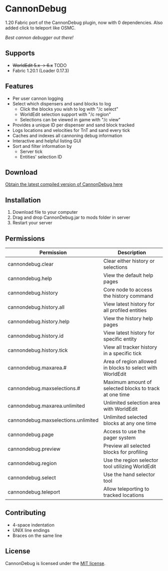 # CannonDebug

1.20 Fabric port of the CannonDebug plugin, now with 0 dependencies.
Also added click to teleport like OSMC.

*Best cannon debugger out there!*

## Supports

* ~~WorldEdit 5.x -> 6.x~~ TODO
* Fabric 1.20.1 (Loader 0.17.3)

## Features

* Per user cannon logging
* Select which dispensers and sand blocks to log
  * Click the blocks you wish to log with "/c select"
  * WorldEdit selection support with "/c region"
  * Selections can be viewed in game with "/c view"
* Provides a unique ID per dispenser and sand block tracked
* Logs locations and velocities for TnT and sand every tick
* Caches and indexes all cannoning debug information
* Interactive and helpful listing GUI
* Sort and filter information by
  * Server tick
  * Entities' selection ID

## Download

[Obtain the latest compiled version of CannonDebug here](https://github.com/UltimateGG/CannonDebug-Fabric/raw/master/target/CannonDebug.jar)

## Installation

1. Download file to your computer
2. Drag and drop CannonDebug.jar to mods folder in server
3. Restart your server

## Permissions

| **Permission**                      | **Description**                                           |
|-------------------------------------|-----------------------------------------------------------|
| cannondebug.clear                   | Clear either history or selections                        |
| cannondebug.help                    | View the default help pages                               |
| cannondebug.history                 | Core node to access the history command                   |
| cannondebug.history.all             | View latest history for all profiled entities             |
| cannondebug.history.help            | View the history help pages                               |
| cannondebug.history.id              | View latest history for specific entity                   |
| cannondebug.history.tick            | View all tracker history in a specific tick               |
| cannondebug.maxarea.#               | Area of region allowed in blocks to select with WorldEdit |
| cannondebug.maxselections.#         | Maximum amount of selected blocks to track at one time    |
| cannondebug.maxarea.unlimited       | Unlimited selection area with WorldEdit                   |
| cannondebug.maxselections.unlimited | Unlimited selected blocks at any one time                 |
| cannondebug.page                    | Access to use the pager system                            |
| cannondebug.preview                 | Preview all selected blocks for profiling                 |
| cannondebug.region                  | Use the region selector tool utilizing WorldEdit          |
| cannondebug.select                  | Use the hand selector tool                                |
| cannondebug.teleport                | Allow teleporting to tracked locations                    |

## Contributing

* 4-space indentation
* UNIX line endings
* Braces on the same line

## License

CannonDebug is licensed under the [MIT license](https://tldrlegal.com/license/mit-license).
